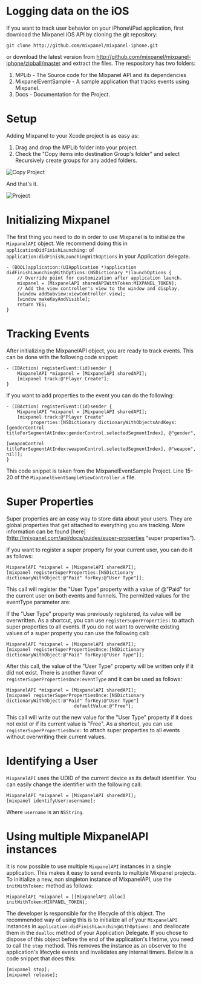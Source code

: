 # Logging data on the iOS #
If you want to track user behavior on your iPhone\iPad application, first download the Mixpanel iOS API by cloning the git repository:

	git clone http://github.com/mixpanel/mixpanel-iphone.git

or download the latest version from <http://github.com/mixpanel/mixpanel-iphone/zipball/master> and extract the files. The respository has two folders:

1. MPLib - The Source code for the Mixpanel API and its dependencies
2. MixpanelEventSample - A sample application that tracks events using Mixpanel.
4. Docs - Documentation for the Project.

# Setup #
Adding Mixpanel to your Xcode project is as easy as:

1. Drag and drop the MPLib folder into your project. 
2. Check the "Copy items into destination Group's folder" and select Recursively create groups for any added folders.

![Copy Project][copy]

And that's it. 

![Project][project]

# Initializing Mixpanel #
The first thing you need to do in order to use Mixpanel is to initialize the `MixpanelAPI` object. We recommend doing this in `applicationDidFinishLaunching:` of `application:didFinishLaunchingWithOptions` in your Application delegate. 
	
	- (BOOL)application:(UIApplication *)application didFinishLaunchingWithOptions:(NSDictionary *)launchOptions {    
	    // Override point for customization after application launch.
		mixpanel = [MixpanelAPI sharedAPIWithToken:MIXPANEL_TOKEN];
	    // Add the view controller's view to the window and display.
	    [window addSubview:viewController.view];
	    [window makeKeyAndVisible];
	    return YES;
	}
	
# Tracking Events #
After initializing the MixpanelAPI object, you are ready to track events. This can be done with the following code snippet:

	- (IBAction) registerEvent:(id)sender {
		MixpanelAPI *mixpanel = [MixpanelAPI sharedAPI];
		[mixpanel track:@"Player Create"];
	}
	
If you want to add properties to the event you can do the following:

	- (IBAction) registerEvent:(id)sender {
		MixpanelAPI *mixpanel = [MixpanelAPI sharedAPI];
		[mixpanel track:@"Player Create" 
			 properties:[NSDictionary dictionaryWithObjectsAndKeys:[genderControl titleForSegmentAtIndex:genderControl.selectedSegmentIndex], @"gender",
																[weaponControl titleForSegmentAtIndex:weaponControl.selectedSegmentIndex], @"weapon", nil]];
	}

This code snippet is taken from the MixpanelEventSample Project. Line 15-20 of the `MixpanelEventSampleViewController.m` file.

# Super Properties #
Super properties are an easy way to store data about your users. They are global properties that get attached to everything you are tracking. More information can be found [here](http://mixpanel.com/api/docs/guides/super-properties “super properties”).

If you want to register a super property for your current user, you can do it as follows:

	MixpanelAPI *mixpanel = [MixpanelAPI sharedAPI];
	[mixpanel registerSuperProperties:[NSDictionary dictionaryWithObject:@"Paid" forKey:@"User Type"]];

This call will register the "User Type" property with a value of @"Paid" for the current user on both events and funnels. The permitted values for the eventType parameter are:

If the "User Type" property was previously registered, its value will be overwritten. As a shortcut, you can use `registerSuperProperties:` to attach super properties to all events. If you do not want to overwrite existing values of a super property you can use the following call:

	MixpanelAPI *mixpanel = [MixpanelAPI sharedAPI];
	[mixpanel registerSuperPropertiesOnce:[NSDictionary dictionaryWithObject:@"Paid" forKey:@"User Type"]];

After this call, the value of the "User Type" property will be written only if it did not exist. There is another flavor of `registerSuperPropertiesOnce:eventType` and it can be used as follows:

	MixpanelAPI *mixpanel = [MixpanelAPI sharedAPI];
	[mixpanel registerSuperPropertiesOnce:[NSDictionary dictionaryWithObject:@"Paid" forKey:@"User Type"]
							 defaultValue:@"Free"];
							
This call will write out the new value for the "User Type" property if it does not exist or if its current value is "Free". As a shortcut, you can use `registerSuperPropertiesOnce:` to attach super properties to all events without overwriting their current values.

# Identifying a User #
`MixpanelAPI` uses the UDID of the current device as its default identifier. You can easily change the identifier with the following call:

	MixpanelAPI *mixpanel = [MixpanelAPI sharedAPI];
	[mixpanel identifyUser:username];
	
Where `username` is an `NSString`. 

# Using multiple MixpanelAPI instances #
It is now possible to use multiple `MixpanelAPI` instances in a single application. This makes it easy to send events to multiple Mixpanel projects. To iniitialize a new, non singleton instance of MixpanelAPI, use the `initWithToken:` method as follows:

	MixpanelAPI *mixpanel = [[MixpanelAPI alloc] initWithToken:MIXPANEL_TOKEN];
	
The developer is responsible for the lifecycle of this object. The recommended way of using this is to initialize all of your `MixpanelAPI` instances in `application:didFinishLaunchingWithOptions:` and deallocate them in the `dealloc` method of your Application Delegate. If you chose to dispose of this object before the end of the application's lifetime, you need to call the `stop` method. This removes the instance as an observer to the application's lifecycle events and invalidates any internal timers. Below is a code snippet that does this:

	[mixpanel stop];
	[mixpanel release];
	
[copy]: https://github.com/mixpanel/mixpanel-iphone/raw/master/Docs/Tutorial/images/copy.png "Copy Into Project"
[project]: https://github.com/mixpanel/mixpanel-iphone/raw/master/Docs/Tutorial/images/project.png "Project"
